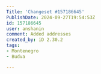 ```yaml
---
Title: 'Changeset #157186645'
PublishDate: 2024-09-27T19:54:53Z
id: 157186645
user: anshanin
comment: Added addresses
created_by: iD 2.30.2
tags:
- Montenegro
- Budva

---
```

